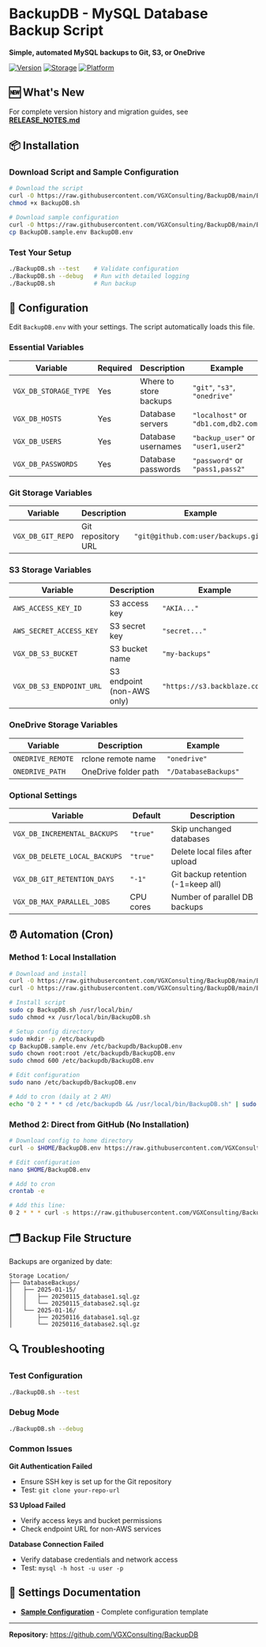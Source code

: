 # BackupDB - MySQL Database Backup Script

**Simple, automated MySQL backups to Git, S3, or OneDrive**

[![Version](https://img.shields.io/badge/version-6.9-blue.svg)](RELEASE_NOTES.md)
[![Storage](https://img.shields.io/badge/storage-Git%20%7C%20S3%20%7C%20OneDrive-green.svg)](#storage-backends)
[![Platform](https://img.shields.io/badge/platform-macOS%20%7C%20Linux-lightgrey.svg)](#supported-platforms)



## 🆕 What's New

For complete version history and migration guides, see **[RELEASE_NOTES.md](RELEASE_NOTES.md)**

## 📦 Installation

### Download Script and Sample Configuration
```bash
# Download the script
curl -O https://raw.githubusercontent.com/VGXConsulting/BackupDB/main/BackupDB.sh
chmod +x BackupDB.sh

# Download sample configuration
curl -O https://raw.githubusercontent.com/VGXConsulting/BackupDB/main/BackupDB.sample.env
cp BackupDB.sample.env BackupDB.env
```

### Test Your Setup
```bash
./BackupDB.sh --test    # Validate configuration
./BackupDB.sh --debug   # Run with detailed logging
./BackupDB.sh           # Run backup
```

## 🔧 Configuration

Edit `BackupDB.env` with your settings. The script automatically loads this file.

### Essential Variables

| Variable | Required | Description | Example |
|----------|----------|-------------|---------|
| `VGX_DB_STORAGE_TYPE` | Yes | Where to store backups | `"git"`, `"s3"`, `"onedrive"` |
| `VGX_DB_HOSTS` | Yes | Database servers | `"localhost"` or `"db1.com,db2.com"` |
| `VGX_DB_USERS` | Yes | Database usernames | `"backup_user"` or `"user1,user2"` |
| `VGX_DB_PASSWORDS` | Yes | Database passwords | `"password"` or `"pass1,pass2"` |

### Git Storage Variables
| Variable | Description | Example |
|----------|-------------|---------|
| `VGX_DB_GIT_REPO` | Git repository URL | `"git@github.com:user/backups.git"` |

### S3 Storage Variables  
| Variable | Description | Example |
|----------|-------------|---------|
| `AWS_ACCESS_KEY_ID` | S3 access key | `"AKIA..."` |
| `AWS_SECRET_ACCESS_KEY` | S3 secret key | `"secret..."` |
| `VGX_DB_S3_BUCKET` | S3 bucket name | `"my-backups"` |
| `VGX_DB_S3_ENDPOINT_URL` | S3 endpoint (non-AWS only) | `"https://s3.backblaze.com"` |

### OneDrive Storage Variables
| Variable | Description | Example |
|----------|-------------|---------|
| `ONEDRIVE_REMOTE` | rclone remote name | `"onedrive"` |
| `ONEDRIVE_PATH` | OneDrive folder path | `"/DatabaseBackups"` |

### Optional Settings
| Variable | Default | Description |
|----------|---------|-------------|
| `VGX_DB_INCREMENTAL_BACKUPS` | `"true"` | Skip unchanged databases |
| `VGX_DB_DELETE_LOCAL_BACKUPS` | `"true"` | Delete local files after upload |
| `VGX_DB_GIT_RETENTION_DAYS` | `"-1"` | Git backup retention (-1=keep all) |
| `VGX_DB_MAX_PARALLEL_JOBS` | CPU cores | Number of parallel DB backups |

## ⏰ Automation (Cron)

### Method 1: Local Installation
```bash
# Download and install
curl -O https://raw.githubusercontent.com/VGXConsulting/BackupDB/main/BackupDB.sh
curl -O https://raw.githubusercontent.com/VGXConsulting/BackupDB/main/BackupDB.sample.env

# Install script
sudo cp BackupDB.sh /usr/local/bin/
sudo chmod +x /usr/local/bin/BackupDB.sh

# Setup config directory
sudo mkdir -p /etc/backupdb
cp BackupDB.sample.env /etc/backupdb/BackupDB.env
sudo chown root:root /etc/backupdb/BackupDB.env
sudo chmod 600 /etc/backupdb/BackupDB.env

# Edit configuration
sudo nano /etc/backupdb/BackupDB.env

# Add to cron (daily at 2 AM)
echo "0 2 * * * cd /etc/backupdb && /usr/local/bin/BackupDB.sh" | sudo crontab -
```

### Method 2: Direct from GitHub (No Installation)
```bash
# Download config to home directory
curl -o $HOME/BackupDB.env https://raw.githubusercontent.com/VGXConsulting/BackupDB/main/BackupDB.sample.env

# Edit configuration
nano $HOME/BackupDB.env

# Add to cron
crontab -e

# Add this line:
0 2 * * * curl -s https://raw.githubusercontent.com/VGXConsulting/BackupDB/main/BackupDB.sh | /bin/bash
```

## 🗂️ Backup File Structure

Backups are organized by date:
```
Storage Location/
├── DatabaseBackups/
│   ├── 2025-01-15/
│   │   ├── 20250115_database1.sql.gz
│   │   └── 20250115_database2.sql.gz
│   └── 2025-01-16/
│       ├── 20250116_database1.sql.gz
│       └── 20250116_database2.sql.gz
```

## 🔍 Troubleshooting

### Test Configuration
```bash
./BackupDB.sh --test
```

### Debug Mode
```bash
./BackupDB.sh --debug
```

### Common Issues

**Git Authentication Failed**
- Ensure SSH key is set up for the Git repository
- Test: `git clone your-repo-url`

**S3 Upload Failed**  
- Verify access keys and bucket permissions
- Check endpoint URL for non-AWS services

**Database Connection Failed**
- Verify database credentials and network access
- Test: `mysql -h host -u user -p`

## 📖 Settings Documentation

- **[Sample Configuration](BackupDB.sample.env)** - Complete configuration template

---

**Repository:** https://github.com/VGXConsulting/BackupDB
